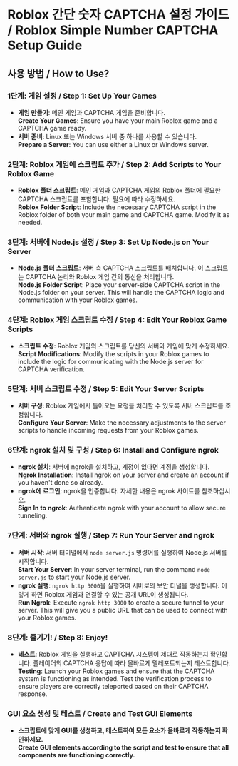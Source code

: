 # Roblox 간단 숫자 CAPTCHA 설정 가이드 / Roblox Simple Number CAPTCHA Setup Guide

## 사용 방법 / How to Use?

### 1단계: 게임 설정 / Step 1: Set Up Your Games
- **게임 만들기**: 메인 게임과 CAPTCHA 게임을 준비합니다.  
  **Create Your Games**: Ensure you have your main Roblox game and a CAPTCHA game ready.
- **서버 준비**: Linux 또는 Windows 서버 중 하나를 사용할 수 있습니다.  
  **Prepare a Server**: You can use either a Linux or Windows server.

### 2단계: Roblox 게임에 스크립트 추가 / Step 2: Add Scripts to Your Roblox Game
- **Roblox 폴더 스크립트**: 메인 게임과 CAPTCHA 게임의 Roblox 폴더에 필요한 CAPTCHA 스크립트를 포함합니다. 필요에 따라 수정하세요.  
  **Roblox Folder Script**: Include the necessary CAPTCHA script in the Roblox folder of both your main game and CAPTCHA game. Modify it as needed.

### 3단계: 서버에 Node.js 설정 / Step 3: Set Up Node.js on Your Server
- **Node.js 폴더 스크립트**: 서버 측 CAPTCHA 스크립트를 배치합니다. 이 스크립트는 CAPTCHA 논리와 Roblox 게임 간의 통신을 처리합니다.  
  **Node.js Folder Script**: Place your server-side CAPTCHA script in the Node.js folder on your server. This will handle the CAPTCHA logic and communication with your Roblox games.

### 4단계: Roblox 게임 스크립트 수정 / Step 4: Edit Your Roblox Game Scripts
- **스크립트 수정**: Roblox 게임의 스크립트를 당신의 서버와 게임에 맞게 수정하세요.  
  **Script Modifications**: Modify the scripts in your Roblox games to include the logic for communicating with the Node.js server for CAPTCHA verification.

### 5단계: 서버 스크립트 수정 / Step 5: Edit Your Server Scripts
- **서버 구성**: Roblox 게임에서 들어오는 요청을 처리할 수 있도록 서버 스크립트를 조정합니다.  
  **Configure Your Server**: Make the necessary adjustments to the server scripts to handle incoming requests from your Roblox games.

### 6단계: ngrok 설치 및 구성 / Step 6: Install and Configure ngrok
- **ngrok 설치**: 서버에 ngrok을 설치하고, 계정이 없다면 계정을 생성합니다.  
  **Ngrok Installation**: Install ngrok on your server and create an account if you haven't done so already.
- **ngrok에 로그인**: ngrok을 인증합니다. 자세한 내용은 ngrok 사이트를 참조하십시오.  
  **Sign In to ngrok**: Authenticate ngrok with your account to allow secure tunneling.

### 7단계: 서버와 ngrok 실행 / Step 7: Run Your Server and ngrok
- **서버 시작**: 서버 터미널에서 `node server.js` 명령어를 실행하여 Node.js 서버를 시작합니다.  
  **Start Your Server**: In your server terminal, run the command `node server.js` to start your Node.js server.
- **ngrok 실행**: `ngrok http 3000`을 실행하여 서버로의 보안 터널을 생성합니다. 이렇게 하면 Roblox 게임과 연결할 수 있는 공개 URL이 생성됩니다.  
  **Run Ngrok**: Execute `ngrok http 3000` to create a secure tunnel to your server. This will give you a public URL that can be used to connect with your Roblox games.

### 8단계: 즐기기! / Step 8: Enjoy!
- **테스트**: Roblox 게임을 실행하고 CAPTCHA 시스템이 제대로 작동하는지 확인합니다. 플레이어의 CAPTCHA 응답에 따라 올바르게 텔레포트되는지 테스트합니다.  
  **Testing**: Launch your Roblox games and ensure that the CAPTCHA system is functioning as intended. Test the verification process to ensure players are correctly teleported based on their CAPTCHA response.

### GUI 요소 생성 및 테스트 / Create and Test GUI Elements
- **스크립트에 맞게 GUI를 생성하고, 테스트하여 모든 요소가 올바르게 작동하는지 확인하세요.**  
  **Create GUI elements according to the script and test to ensure that all components are functioning correctly.**
